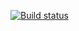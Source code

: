 [![Build status](https://ci.appveyor.com/api/projects/status/dpq1dxt96wunh08u?svg=true)](https://ci.appveyor.com/project/helenapril9/dom)
